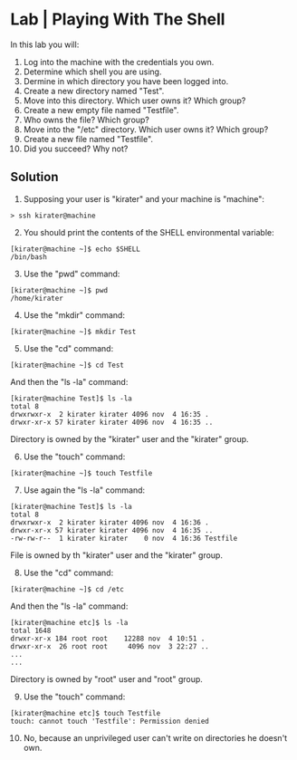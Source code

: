 # Lab | Playing With The Shell

In this lab you will:

1. Log into the machine with the credentials you own.
2. Determine which shell you are using.
3. Dermine in which directory you have been logged into.
4. Create a new directory named "Test".
5. Move into this directory. Which user owns it? Which group?
6. Create a new empty file named "Testfile".
7. Who owns the file? Which group?
8. Move into the "/etc" directory. Which user owns it? Which group?
9. Create a new file named "Testfile".
10. Did you succeed? Why not?

## Solution

1. Supposing your user is "kirater" and your machine is "machine":

```console
> ssh kirater@machine
```

2. You should print the contents of the SHELL environmental variable:

```console
[kirater@machine ~]$ echo $SHELL
/bin/bash
```

3. Use the "pwd" command:

```console
[kirater@machine ~]$ pwd
/home/kirater
```

4. Use the "mkdir" command:

```console
[kirater@machine ~]$ mkdir Test
```

5. Use the "cd" command:

```console
[kirater@machine ~]$ cd Test
```

And then the "ls -la" command:

```console
[kirater@machine Test]$ ls -la
total 8
drwxrwxr-x  2 kirater kirater 4096 nov  4 16:35 .
drwxr-xr-x 57 kirater kirater 4096 nov  4 16:35 ..
```

Directory is owned by the "kirater" user and the "kirater" group.

6. Use the "touch" command:

```console
[kirater@machine ~]$ touch Testfile
```

7. Use again the "ls -la" command:

```console
[kirater@machine Test]$ ls -la
total 8
drwxrwxr-x  2 kirater kirater 4096 nov  4 16:36 .
drwxr-xr-x 57 kirater kirater 4096 nov  4 16:35 ..
-rw-rw-r--  1 kirater kirater    0 nov  4 16:36 Testfile
```

File is owned by th "kirater" user and the "kirater" group.

8. Use the "cd" command:

```console
[kirater@machine ~]$ cd /etc
```

And then the "ls -la" command:

```console
[kirater@machine etc]$ ls -la
total 1648
drwxr-xr-x 184 root root    12288 nov  4 10:51 .
drwxr-xr-x  26 root root     4096 nov  3 22:27 ..
...
...
```

Directory is owned by "root" user and "root" group.

9. Use the "touch" command:

```console
[kirater@machine etc]$ touch Testfile
touch: cannot touch 'Testfile': Permission denied
```

10. No, because an unprivileged user can't write on directories he doesn't own.
